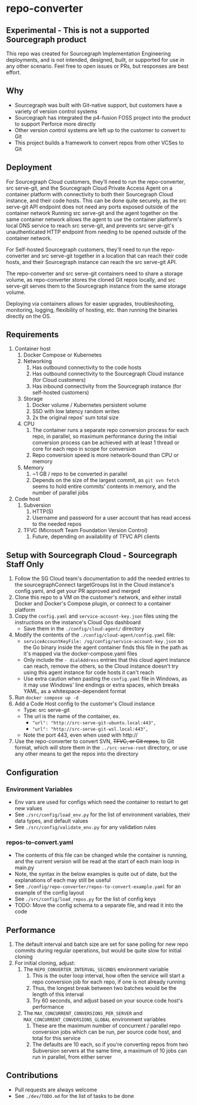 # repo-converter

## Experimental - This is not a supported Sourcegraph product

This repo was created for Sourcegraph Implementation Engineering deployments, and is not intended, designed, built, or supported for use in any other scenario. Feel free to open issues or PRs, but responses are best effort.

## Why

- Sourcegraph was built with Git-native support, but customers have a variety of version control systems
- Sourcegraph has integrated the p4-fusion FOSS project into the product to support Perforce more directly
- Other version control systems are left up to the customer to convert to Git
- This project builds a framework to convert repos from other VCSes to Git

## Deployment

For Sourcegraph Cloud customers, they'll need to run the repo-converter, src serve-git, and the Sourcegraph Cloud Private Access Agent on a container platform with connectivity to both their Sourcegraph Cloud instance, and their code hosts. This can be done quite securely, as the src serve-git API endpoint does not need any ports exposed outside of the container network Running src serve-git and the agent together on the same container network allows the agent to use the container platform's local DNS service to reach src serve-git, and prevents src serve-git's unauthenticated HTTP endpoint from needing to be opened outside of the container network.

For Self-hosted Sourcegraph customers, they'll need to run the repo-converter and src serve-git together in a location that can reach their code hosts, and their Sourcegraph instance can reach the src serve-git API.

The repo-converter and src serve-git containers need to share a storage volume, as repo-converter stores the cloned Git repos locally, and src serve-git serves them to the Sourcegraph instance from the same storage volume.

Deploying via containers allows for easier upgrades, troubleshooting, monitoring, logging, flexibility of hosting, etc. than running the binaries directly on the OS.

## Requirements

1. Container host
    1. Docker Compose or Kubernetes
    2. Networking
        1. Has outbound connectivity to the code hosts
        2. Has outbound connectivity to the Sourcegraph Cloud instance (for Cloud customers)
        3. Has inbound connectivity from the Sourcegraph instance (for self-hosted customers)
    3. Storage
        1. Docker volume / Kubernetes persistent volume
        3. SSD with low latency random writes
        2. 2x the original repos' sum total size
    4. CPU
        1. The container runs a separate repo conversion process for each repo, in parallel, so maximum performance during the initial conversion process can be achieved with at least 1 thread or core for each repo in scope for conversion
        2. Repo conversion speed is more network-bound than CPU or memory
    5. Memory
        1. ~1 GB / repo to be converted in parallel
        2. Depends on the size of the largest commit, as `git svn fetch` seems to hold entire commits' contents in memory, and the number of parallel jobs
2. Code host
    1. Subversion
        1. HTTP(S)
        2. Username and password for a user account that has read access to the needed repos
    2. TFVC (Microsoft Team Foundation Version Control)
        1. Future, depending on availability of TFVC API clients

## Setup with Sourcegraph Cloud - Sourcegraph Staff Only

1. Follow the SG Cloud team's documentation to add the needed entries to the sourcegraphConnect targetGroups list in the Cloud instance's config.yaml, and get your PR approved and merged
2. Clone this repo to a VM on the customer's network, and either install Docker and Docker's Compose plugin, or connect to a container platform
3. Copy the `config.yaml` and `service-account-key.json` files using the instructions on the instance's Cloud Ops dashboard
    - Save them in the `./config/cloud-agent/` directory
4. Modify the contents of the `./config/cloud-agent/config.yaml` file:
    - `serviceAccountKeyFile: /sg/config/service-account-key.json` so the Go binary inside the agent container finds this file in the path as it's mapped via the docker-compose.yaml files
    - Only include the `- dialAddress` entries that this cloud agent instance can reach, remove the others, so the Cloud instance doesn't try using this agent instance for code hosts it can't reach
    - Use extra caution when pasting the `config.yaml` file in Windows, as it may use Windows' line endings or extra spaces, which breaks YAML, as a whitespace-dependent format
5. Run `docker compose up -d`
6. Add a Code Host config to the customer's Cloud instance
    - Type: src serve-git
    - The url is the name of the container, ex.
      - `"url": "http://src-serve-git-ubuntu.local:443",`
      - `"url": "http://src-serve-git-wsl.local:443",`
    - Note the port 443, even when used with http://
7. Use the repo-converter to convert SVN, ~~TFVC, or Git repos,~~ to Git format, which will store them in the `../src-serve-root` directory, or use any other means to get the repos into the directory


## Configuration

### Environment Variables

- Env vars are used for configs which need the container to restart to get new values
- See `./src/config/load_env.py` for the list of environment variables, their data types, and default values
- See `./src/config/validate_env.py` for any validation rules

### repos-to-convert.yaml

- The contents of this file can be changed while the container is running, and the current version will be read at the start of each main loop in main.py
- Note, the syntax in the below examples is quite out of date, but the explanations of each may still be useful
- See `./config/repo-converter/repos-to-convert-example.yaml` for an example of the config layout
- See `./src/config/load_repos.py` for the list of config keys
- TODO: Move the config schema to a separate file, and read it into the code

## Performance

1. The default interval and batch size are set for sane polling for new repo commits during regular operations, but would be quite slow for initial cloning
2. For initial cloning, adjust:
    1. The `REPO_CONVERTER_INTERVAL_SECONDS` environment variable
        1. This is the outer loop interval, how often the service will start a repo conversion job for each repo, if one is not already running
        2. Thus, the longest break between two batches would be the length of this interval
        3. Try 60 seconds, and adjust based on your source code host's performance
    2. The `MAX_CONCURRENT_CONVERSIONS_PER_SERVER` and `MAX_CONCURRENT_CONVERSIONS_GLOBAL` environment variables
        1. These are the maximum number of concurrent / parallel repo conversion jobs which can be run, per source code host, and total for this service
        2. The defaults are 10 each, so if you're converting repos from two Subversion servers at the same time, a maximum of 10 jobs can run in parallel, from either server

## Contributions

- Pull requests are always welcome
- See `./dev/TODO.md` for the list of tasks to be done
